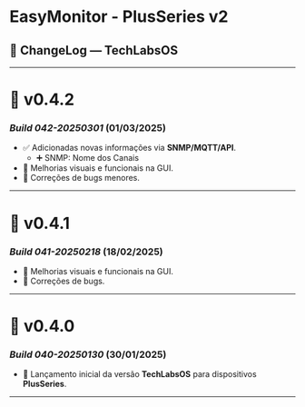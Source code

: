 # EasyMonitor - PlusSeries v2

## 📌 ChangeLog — TechLabsOS

---
# 🔄 v0.4.2
### *Build 042-20250301* (01/03/2025)
- ✅ Adicionadas novas informações via **SNMP/MQTT/API**.
  - ➕ SNMP: Nome dos Canais
- 🎨 Melhorias visuais e funcionais na GUI.
- 🐞 Correções de bugs menores.

---
# 🔄 v0.4.1
### *Build 041-20250218* (18/02/2025)
- 🎨 Melhorias visuais e funcionais na GUI.
- 🐞 Correções de bugs.
  
---
# 🔄 v0.4.0
### *Build 040-20250130* (30/01/2025)
- 🚀 Lançamento inicial da versão **TechLabsOS** para dispositivos **PlusSeries**.
  
---
